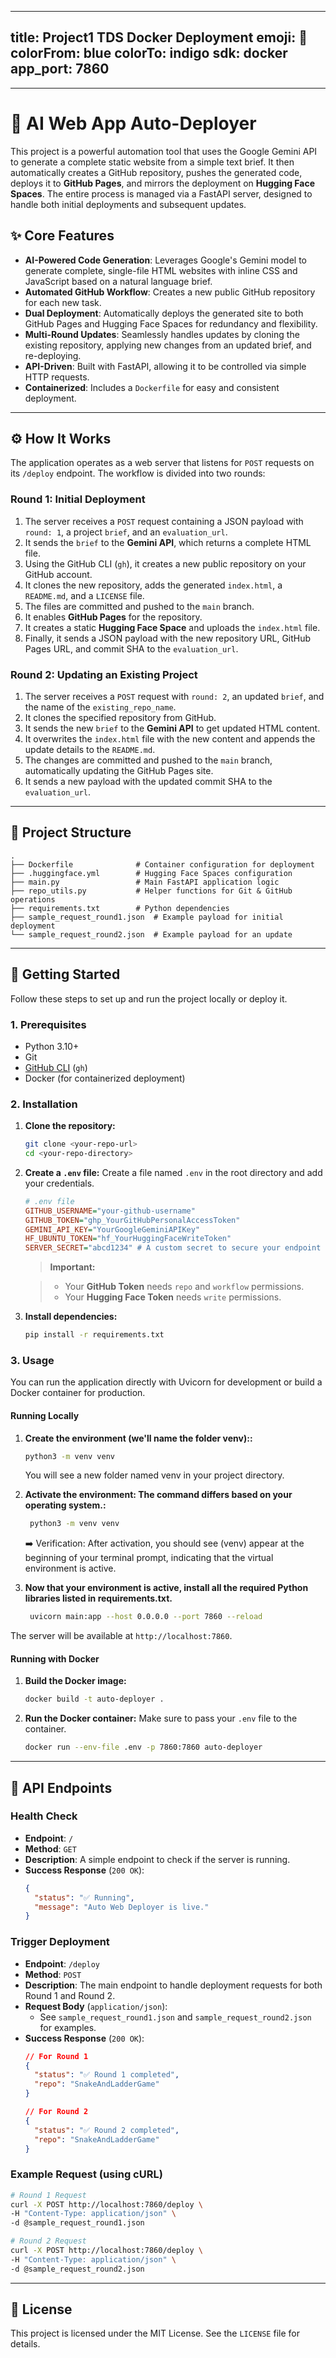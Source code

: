 ---
title: Project1 TDS Docker Deployment
emoji: 🐳
colorFrom: blue
colorTo: indigo
sdk: docker
app_port: 7860
-----

----
# 🤖 AI Web App Auto-Deployer

This project is a powerful automation tool that uses the Google Gemini API to generate a complete static website from a simple text brief. It then automatically creates a GitHub repository, pushes the generated code, deploys it to **GitHub Pages**, and mirrors the deployment on **Hugging Face Spaces**. The entire process is managed via a FastAPI server, designed to handle both initial deployments and subsequent updates.

## ✨ Core Features

  * **AI-Powered Code Generation**: Leverages Google's Gemini model to generate complete, single-file HTML websites with inline CSS and JavaScript based on a natural language brief.
  * **Automated GitHub Workflow**: Creates a new public GitHub repository for each new task.
  * **Dual Deployment**: Automatically deploys the generated site to both GitHub Pages and Hugging Face Spaces for redundancy and flexibility.
  * **Multi-Round Updates**: Seamlessly handles updates by cloning the existing repository, applying new changes from an updated brief, and re-deploying.
  * **API-Driven**: Built with FastAPI, allowing it to be controlled via simple HTTP requests.
  * **Containerized**: Includes a `Dockerfile` for easy and consistent deployment.

-----

## ⚙️ How It Works

The application operates as a web server that listens for `POST` requests on its `/deploy` endpoint. The workflow is divided into two rounds:

### Round 1: Initial Deployment

1.  The server receives a `POST` request containing a JSON payload with `round: 1`, a project `brief`, and an `evaluation_url`.
2.  It sends the `brief` to the **Gemini API**, which returns a complete HTML file.
3.  Using the GitHub CLI (`gh`), it creates a new public repository on your GitHub account.
4.  It clones the new repository, adds the generated `index.html`, a `README.md`, and a `LICENSE` file.
5.  The files are committed and pushed to the `main` branch.
6.  It enables **GitHub Pages** for the repository.
7.  It creates a static **Hugging Face Space** and uploads the `index.html` file.
8.  Finally, it sends a JSON payload with the new repository URL, GitHub Pages URL, and commit SHA to the `evaluation_url`.

### Round 2: Updating an Existing Project

1.  The server receives a `POST` request with `round: 2`, an updated `brief`, and the name of the `existing_repo_name`.
2.  It clones the specified repository from GitHub.
3.  It sends the new `brief` to the **Gemini API** to get updated HTML content.
4.  It overwrites the `index.html` file with the new content and appends the update details to the `README.md`.
5.  The changes are committed and pushed to the `main` branch, automatically updating the GitHub Pages site.
6.  It sends a new payload with the updated commit SHA to the `evaluation_url`.

-----

## 📂 Project Structure

```
.
├── Dockerfile              # Container configuration for deployment
├── .huggingface.yml        # Hugging Face Spaces configuration
├── main.py                 # Main FastAPI application logic
├── repo_utils.py           # Helper functions for Git & GitHub operations
├── requirements.txt        # Python dependencies
├── sample_request_round1.json  # Example payload for initial deployment
└── sample_request_round2.json  # Example payload for an update
```

-----

## 🚀 Getting Started

Follow these steps to set up and run the project locally or deploy it.

### 1\. Prerequisites

  * Python 3.10+
  * Git
  * [GitHub CLI](https://cli.github.com/) (`gh`)
  * Docker (for containerized deployment)

### 2\. Installation

1.  **Clone the repository:**

    ```bash
    git clone <your-repo-url>
    cd <your-repo-directory>
    ```

2.  **Create a `.env` file:**
    Create a file named `.env` in the root directory and add your credentials.

    ```ini
    # .env file
    GITHUB_USERNAME="your-github-username"
    GITHUB_TOKEN="ghp_YourGitHubPersonalAccessToken"
    GEMINI_API_KEY="YourGoogleGeminiAPIKey"
    HF_UBUNTU_TOKEN="hf_YourHuggingFaceWriteToken"
    SERVER_SECRET="abcd1234" # A custom secret to secure your endpoint
    ```

    > **Important:**

    >   * Your **GitHub Token** needs `repo` and `workflow` permissions.
    >   * Your **Hugging Face Token** needs `write` permissions.

3.  **Install dependencies:**

    ```bash
    pip install -r requirements.txt
    ```

### 3\. Usage

You can run the application directly with Uvicorn for development or build a Docker container for production.

#### Running Locally

1.  **Create the environment (we'll name the folder venv)::**

    ```bash
    python3 -m venv venv
    ```
    You will see a new folder named venv in your project directory.

2.  **Activate the environment: The command differs based on your operating system.:**
    ```bash
     python3 -m venv venv
    ```
    ➡️ Verification: After activation, you should see (venv) appear at the beginning of your terminal prompt, indicating that the virtual environment is active.

3. **Now that your environment is active, install all the required Python libraries listed in requirements.txt.**

    ```bash
     uvicorn main:app --host 0.0.0.0 --port 7860 --reload
    ```

The server will be available at `http://localhost:7860`.

#### Running with Docker

1.  **Build the Docker image:**

    ```bash
    docker build -t auto-deployer .
    ```

2.  **Run the Docker container:**
    Make sure to pass your `.env` file to the container.

    ```bash
    docker run --env-file .env -p 7860:7860 auto-deployer
    ```

-----

## 🔌 API Endpoints

### Health Check

  * **Endpoint**: `/`
  * **Method**: `GET`
  * **Description**: A simple endpoint to check if the server is running.
  * **Success Response** (`200 OK`):
    ```json
    {
      "status": "✅ Running",
      "message": "Auto Web Deployer is live."
    }
    ```

### Trigger Deployment

  * **Endpoint**: `/deploy`
  * **Method**: `POST`
  * **Description**: The main endpoint to handle deployment requests for both Round 1 and Round 2.
  * **Request Body** (`application/json`):
      * See `sample_request_round1.json` and `sample_request_round2.json` for examples.
  * **Success Response** (`200 OK`):
    ```json
    // For Round 1
    {
      "status": "✅ Round 1 completed",
      "repo": "SnakeAndLadderGame"
    }

    // For Round 2
    {
      "status": "✅ Round 2 completed",
      "repo": "SnakeAndLadderGame"
    }
    ```

### Example Request (using cURL)

```bash
# Round 1 Request
curl -X POST http://localhost:7860/deploy \
-H "Content-Type: application/json" \
-d @sample_request_round1.json

# Round 2 Request
curl -X POST http://localhost:7860/deploy \
-H "Content-Type: application/json" \
-d @sample_request_round2.json
```

-----

## 📜 License

This project is licensed under the MIT License. See the `LICENSE` file for details.
